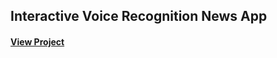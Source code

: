 ## Interactive Voice Recognition News App

#### [View Project](https://beerwithstraw-news-interactive-ai.netlify.app/)

